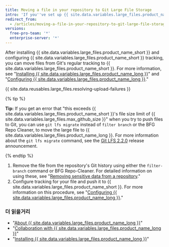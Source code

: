 ```yaml
---
title: Moving a file in your repository to Git Large File Storage
intro: 'If you''ve set up {{ site.data.variables.large_files.product_name_short }}, and you have an existing file in your repository that needs to be tracked in {{ site.data.variables.large_files.product_name_short }}, you need to first remove it from your repository.'
redirect_from:
  - /articles/moving-a-file-in-your-repository-to-git-large-file-storage
versions:
  free-pro-team: '*'
  enterprise-server: '*'
---
```


After installing {{ site.data.variables.large_files.product_name_short }} and configuring {{ site.data.variables.large_files.product_name_short }} tracking, you can move files from Git's regular tracking to {{ site.data.variables.large_files.product_name_short }}. For more information, see "[Installing {{ site.data.variables.large_files.product_name_long }}](/github/managing-large-files/installing-git-large-file-storage)" and "[Configuring {{ site.data.variables.large_files.product_name_long }}](/github/managing-large-files/configuring-git-large-file-storage)."

{{ site.data.reusables.large_files.resolving-upload-failures }}

{% tip %}

**Tip:** If you get an error that "this exceeds {{ site.data.variables.large_files.product_name_short }}'s file size limit of {{ site.data.variables.large_files.max_github_size }}" when you try to push files to Git, you can use `git lfs migrate` instead of `filter branch` or the BFG Repo Cleaner, to move the large file to {{ site.data.variables.large_files.product_name_long }}. For more information about the `git lfs migrate` command, see the [Git LFS 2.2.0](https://github.com/blog/2384-git-lfs-2-2-0-released) release announcement.

{% endtip %}

1.  Remove the file from the repository's Git history using either the `filter-branch` command or BFG Repo-Cleaner. For detailed information on using these, see "[Removing sensitive data from a repository](/articles/removing-sensitive-data-from-a-repository)."
2. Configure tracking for your file and push it to {{ site.data.variables.large_files.product_name_short }}. For more information on this procedure, see "[Configuring {{ site.data.variables.large_files.product_name_long }}](/articles/configuring-git-large-file-storage)."

### 더 읽을거리

- "[About {{ site.data.variables.large_files.product_name_long }}](/articles/about-git-large-file-storage)"
- "[Collaboration with {{ site.data.variables.large_files.product_name_long }}](/articles/collaboration-with-git-large-file-storage/)"
- "[Installing {{ site.data.variables.large_files.product_name_long }}](/articles/installing-git-large-file-storage)"
